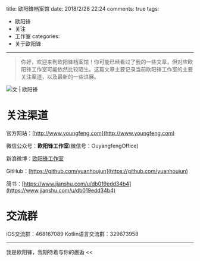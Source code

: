 title: 欧阳锋档案馆
date: 2018/2/28 22:24
comments: true
tags:
- 欧阳锋
- 关注
- 工作室
categories:
- 关于欧阳锋
---

>你好，欢迎来到欧阳锋档案馆！你可能已经看过了我的一些文章，但对应欧阳锋工作室可能依然比较陌生。这篇文章主要记录当前欧阳锋工作室的主要关注渠道，以及最新的一些进展。

![文 | 欧阳锋](http://upload-images.jianshu.io/upload_images/703764-379667eaf372fef7.png?imageMogr2/auto-orient/strip%7CimageView2/2/w/1240)

# 关注渠道
官方网站：[http://www.youngfeng.com](http://www.youngfeng.com)

微信公众号：**欧阳锋工作室**(微信号：OuyangfengOffice)

新浪微博：[欧阳锋工作室](https://weibo.com/u/6140262139?refer_flag=1001030201_)

GitHub：[https://github.com/yuanhoujun](https://github.com/yuanhoujun)

简书：[https://www.jianshu.com/u/db019edd34b4](https://www.jianshu.com/u/db019edd34b4)

# 交流群
iOS交流群：468167089
Kotlin语言交流群：329673958

---
我是欧阳锋，我期待着与你的邂逅 << 